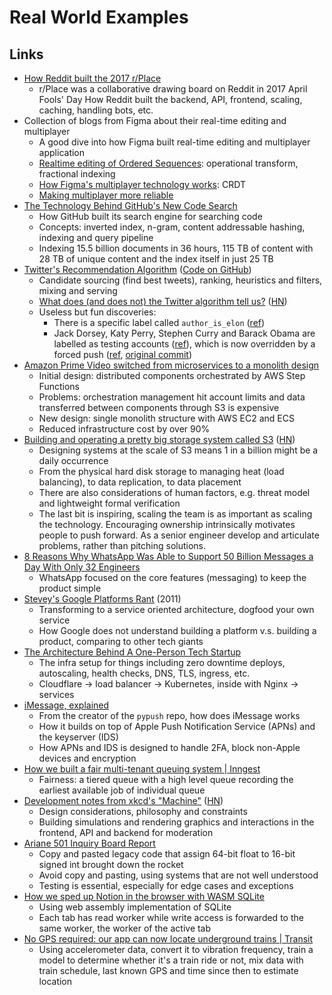 # Real World Examples

## Links

- [How Reddit built the 2017 r/Place](https://www.redditinc.com/blog/how-we-built-rplace/)
  - r/Place was a collaborative drawing board on Reddit in 2017 April Fools' Day
    How Reddit built the backend, API, frontend, scaling, caching, handling
    bots, etc.
- Collection of blogs from Figma about their real-time editing and multiplayer
  - A good dive into how Figma built real-time editing and multiplayer
    application
  - [Realtime editing of Ordered Sequences](https://www.figma.com/blog/realtime-editing-of-ordered-sequences/):
    operational transform, fractional indexing
  - [How Figma's multiplayer technology works](https://www.figma.com/blog/how-figmas-multiplayer-technology-works/):
    CRDT
  - [Making multiplayer more reliable](https://www.figma.com/blog/making-multiplayer-more-reliable/)
- [The Technology Behind GitHub's New Code Search](https://github.blog/2023-02-06-the-technology-behind-githubs-new-code-search/)
  - How GitHub built its search engine for searching code
  - Concepts: inverted index, n-gram, content addressable hashing, indexing and
    query pipeline
  - Indexing 15.5 billion documents in 36 hours, 115 TB of content with 28 TB of
    unique content and the index itself in just 25 TB
- [Twitter's Recommendation Algorithm](https://blog.twitter.com/engineering/en_us/topics/open-source/2023/twitter-recommendation-algorithm)
  ([Code on GitHub](https://github.com/twitter/the-algorithm))
  - Candidate sourcing (find best tweets), ranking, heuristics and filters,
    mixing and serving
  - [What does (and does not) the Twitter algorithm tell us?](https://knightcolumbia.org/blog/twitter-showed-us-its-algorithm-what-does-it-tell-us)
    ([HN](https://news.ycombinator.com/item?id=35519224))
  - Useless but fun discoveries:
    - There is a specific label called `author_is_elon`
      ([ref](https://twitter.com/wongmjane/status/1641884551189512192))
    - Jack Dorsey, Katy Perry, Stephen Curry and Barack Obama are labelled as
      testing accounts
      ([ref](https://twitter.com/wongmjane/status/1641895949999153152)), which
      is now overridden by a forced push
      ([ref](https://twitter.com/wongmjane/status/1642028241828601856),
      [original commit](https://github.com/twitter/the-algorithm/blob/7f90d0ca342b928b479b512ec51ac2c3821f5922/graph-feature-service/src/main/scala/com/twitter/graph_feature_service/server/handlers/ServerWarmupHandler.scala#L23))
- [Amazon Prime Video switched from microservices to a monolith design](https://www.primevideotech.com/video-streaming/scaling-up-the-prime-video-audio-video-monitoring-service-and-reducing-costs-by-90)
  - Initial design: distributed components orchestrated by AWS Step Functions
  - Problems: orchestration management hit account limits and data transferred
    between components through S3 is expensive
  - New design: single monolith structure with AWS EC2 and ECS
  - Reduced infrastructure cost by over 90%
- [Building and operating a pretty big storage system called S3](https://www.allthingsdistributed.com/2023/07/building-and-operating-a-pretty-big-storage-system.html)
  ([HN](https://news.ycombinator.com/item?id=36894932))
  - Designing systems at the scale of S3 means 1 in a billion might be a daily
    occurrence
  - From the physical hard disk storage to managing heat (load balancing), to
    data replication, to data placement
  - There are also considerations of human factors, e.g. threat model and
    lightweight formal verification
  - The last bit is inspiring, scaling the team is as important as scaling the
    technology. Encouraging ownership intrinsically motivates people to push
    forward. As a senior engineer develop and articulate problems, rather than
    pitching solutions.
- [8 Reasons Why WhatsApp Was Able to Support 50 Billion Messages a Day With Only 32 Engineers](https://newsletter.systemdesign.one/p/whatsapp-engineering)
  - WhatsApp focused on the core features (messaging) to keep the product simple
- [Stevey's Google Platforms Rant](https://gist.github.com/chitchcock/1281611)
  (2011)
  - Transforming to a service oriented architecture, dogfood your own service
  - How Google does not understand building a platform v.s. building a product,
    comparing to other tech giants
- [The Architecture Behind A One-Person Tech Startup](https://anthonynsimon.com/blog/one-man-saas-architecture/)
  - The infra setup for things including zero downtime deploys, autoscaling,
    health checks, DNS, TLS, ingress, etc.
  - Cloudflare → load balancer → Kubernetes, inside with Nginx → services
- [iMessage, explained](https://jjtech.dev/reverse-engineering/imessage-explained/)
  - From the creator of the `pypush` repo, how does iMessage works
  - How it builds on top of Apple Push Notification Service (APNs) and the
    keyserver (IDS)
  - How APNs and IDS is designed to handle 2FA, block non-Apple devices and
    encryption
- [How we built a fair multi-tenant queuing system | Inngest](https://www.inngest.com/blog/building-the-inngest-queue-pt-i-fairness-multi-tenancy)
  - Fairness: a tiered queue with a high level queue recording the earliest
    available job of individual queue
- [Development notes from xkcd's "Machine"](https://chromakode.com/post/xkcd-machine/)
  ([HN](https://news.ycombinator.com/item?id=40300454))
  - Design considerations, philosophy and constraints
  - Building simulations and rendering graphics and interactions in the
    frontend, API and backend for moderation
- [Ariane 501 Inquiry Board Report](https://esamultimedia.esa.int/docs/esa-x-1819eng.pdf)
  - Copy and pasted legacy code that assign 64-bit float to 16-bit signed int
    brought down the rocket
  - Avoid copy and pasting, using systems that are not well understood
  - Testing is essential, especially for edge cases and exceptions
- [How we sped up Notion in the browser with WASM SQLite](https://www.notion.so/blog/how-we-sped-up-notion-in-the-browser-with-wasm-sqlite)
  - Using web assembly implementation of SQLite
  - Each tab has read worker while write access is forwarded to the same worker,
    the worker of the active tab
- [No GPS required: our app can now locate underground trains | Transit](https://blog.transitapp.com/go-underground/)
  - Using accelerometer data, convert it to vibration frequency, train a model
    to determine whether it's a train ride or not, mix data with train schedule,
    last known GPS and time since then to estimate location
